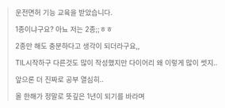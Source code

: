 > 운전면허 기능 교육을 받았습니다.
>
> 1종이냐구요? 아뇨 저는 2종;;ㅎㅎ
>
> 2종만 해도 충분하다고 생각이 되더라구요,,
>
> TIL시작하구 다른것도 많이 작성했지만 다이어리 왜 이렇게 많이 썻지..
>
> 앞으론 더 진짜로 공부 열심히..
>
> 올 한해가 정말로 뜻깊은 1년이 되기를 바라며
